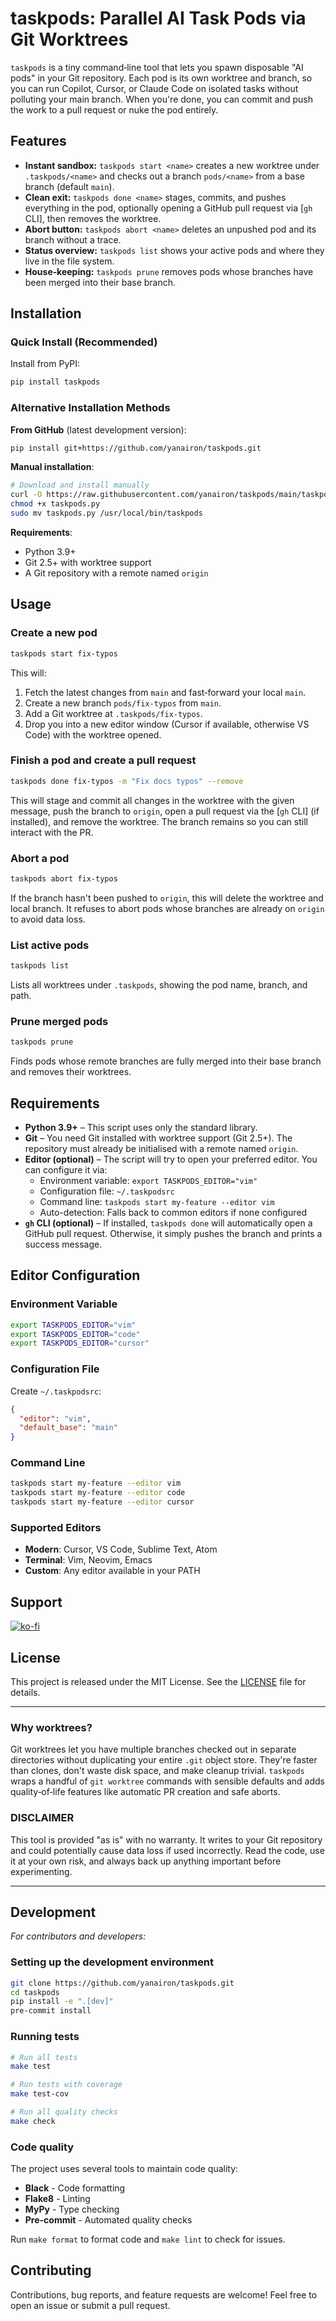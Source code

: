# taskpods: Parallel AI Task Pods via Git Worktrees

`taskpods` is a tiny command‑line tool that lets you spawn disposable "AI pods" in your Git repository.  Each pod is its own worktree and branch, so you can run Copilot, Cursor, or Claude Code on isolated tasks without polluting your main branch.  When you're done, you can commit and push the work to a pull request or nuke the pod entirely.

## Features

- **Instant sandbox:** `taskpods start <name>` creates a new worktree under `.taskpods/<name>` and checks out a branch `pods/<name>` from a base branch (default `main`).
- **Clean exit:** `taskpods done <name>` stages, commits, and pushes everything in the pod, optionally opening a GitHub pull request via [`gh` CLI], then removes the worktree.
- **Abort button:** `taskpods abort <name>` deletes an unpushed pod and its branch without a trace.
- **Status overview:** `taskpods list` shows your active pods and where they live in the file system.
- **House‑keeping:** `taskpods prune` removes pods whose branches have been merged into their base branch.

## Installation

### Quick Install (Recommended)

Install from PyPI:

```bash
pip install taskpods
```

### Alternative Installation Methods

**From GitHub** (latest development version):

```bash
pip install git+https://github.com/yanairon/taskpods.git
```

**Manual installation**:

```bash
# Download and install manually
curl -O https://raw.githubusercontent.com/yanairon/taskpods/main/taskpods.py
chmod +x taskpods.py
sudo mv taskpods.py /usr/local/bin/taskpods
```

**Requirements**:

- Python 3.9+
- Git 2.5+ with worktree support
- A Git repository with a remote named `origin`

## Usage

### Create a new pod

```bash
taskpods start fix‑typos
```

This will:

1. Fetch the latest changes from `main` and fast‑forward your local `main`.
2. Create a new branch `pods/fix‑typos` from `main`.
3. Add a Git worktree at `.taskpods/fix‑typos`.
4. Drop you into a new editor window (Cursor if available, otherwise VS Code) with the worktree opened.

### Finish a pod and create a pull request

```bash
taskpods done fix‑typos -m "Fix docs typos" --remove
```

This will stage and commit all changes in the worktree with the given message, push the branch to `origin`, open a pull request via the [`gh` CLI] (if installed), and remove the worktree.  The branch remains so you can still interact with the PR.

### Abort a pod

```bash
taskpods abort fix‑typos
```

If the branch hasn't been pushed to `origin`, this will delete the worktree and local branch.  It refuses to abort pods whose branches are already on `origin` to avoid data loss.

### List active pods

```bash
taskpods list
```

Lists all worktrees under `.taskpods`, showing the pod name, branch, and path.

### Prune merged pods

```bash
taskpods prune
```

Finds pods whose remote branches are fully merged into their base branch and removes their worktrees.

## Requirements

- **Python 3.9+** – This script uses only the standard library.
- **Git** – You need Git installed with worktree support (Git 2.5+).  The repository must already be initialised with a remote named `origin`.
- **Editor (optional)** – The script will try to open your preferred editor. You can configure it via:
  - Environment variable: `export TASKPODS_EDITOR="vim"`
  - Configuration file: `~/.taskpodsrc`
  - Command line: `taskpods start my-feature --editor vim`
  - Auto-detection: Falls back to common editors if none configured
- **`gh` CLI (optional)** – If installed, `taskpods done` will automatically open a GitHub pull request.  Otherwise, it simply pushes the branch and prints a success message.

## Editor Configuration

### Environment Variable
```bash
export TASKPODS_EDITOR="vim"
export TASKPODS_EDITOR="code"
export TASKPODS_EDITOR="cursor"
```

### Configuration File
Create `~/.taskpodsrc`:
```json
{
  "editor": "vim",
  "default_base": "main"
}
```

### Command Line
```bash
taskpods start my-feature --editor vim
taskpods start my-feature --editor code
taskpods start my-feature --editor cursor
```

### Supported Editors
- **Modern**: Cursor, VS Code, Sublime Text, Atom
- **Terminal**: Vim, Neovim, Emacs
- **Custom**: Any editor available in your PATH

## Support

[![ko-fi](https://ko-fi.com/img/githubbutton_sm.svg)](https://ko-fi.com/X8X51K73WN)

## License

This project is released under the MIT License.  See the [LICENSE](LICENSE) file for details.

---

### Why worktrees?

Git worktrees let you have multiple branches checked out in separate directories without duplicating your entire `.git` object store.  They're faster than clones, don't waste disk space, and make cleanup trivial.  `taskpods` wraps a handful of `git worktree` commands with sensible defaults and adds quality‑of‑life features like automatic PR creation and safe aborts.

### DISCLAIMER

This tool is provided "as is" with no warranty.  It writes to your Git repository and could potentially cause data loss if used incorrectly.  Read the code, use it at your own risk, and always back up anything important before experimenting.

---

## Development

*For contributors and developers:*

### Setting up the development environment

```bash
git clone https://github.com/yanairon/taskpods.git
cd taskpods
pip install -e ".[dev]"
pre-commit install
```

### Running tests

```bash
# Run all tests
make test

# Run tests with coverage
make test-cov

# Run all quality checks
make check
```

### Code quality

The project uses several tools to maintain code quality:

- **Black** - Code formatting
- **Flake8** - Linting
- **MyPy** - Type checking
- **Pre-commit** - Automated quality checks

Run `make format` to format code and `make lint` to check for issues.

## Contributing

Contributions, bug reports, and feature requests are welcome!  Feel free to open an issue or submit a pull request.
